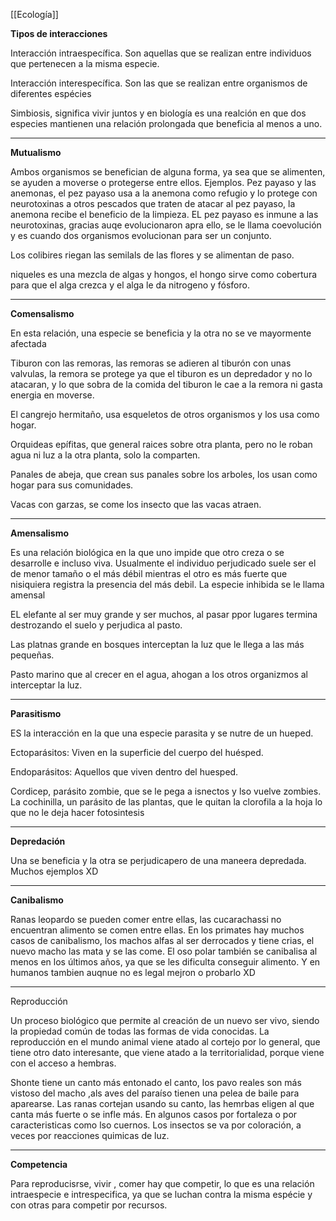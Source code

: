 [[Ecología]]

**Tipos de interacciones**

Interacción intraespecífica. Son aquellas que se realizan entre individuos que pertenecen a la misma especie.

Interacción interespecífica. Son las que se realizan entre organismos de diferentes espécies

Simbiosis, significa vivir juntos y en biología es una realción en que dos especies mantienen una relación prolongada que beneficia al menos a uno.

***

**Mutualismo**

Ambos organismos se benefician de alguna forma, ya sea que se alimenten, se ayuden a moverse o protegerse entre ellos.
Ejemplos.
Pez payaso y las anemonas, el pez payaso usa a la anemona como refugio y lo protege con neurotoxinas a otros pescados que traten de atacar al pez payaso, la anemona recibe el beneficio de la limpieza. EL pez payaso es inmune a las neurotoxinas, gracias auqe evolucionaron apra ello, se le llama coevolución y es cuando dos organismos evolucionan para ser un conjunto.

Los colibires riegan las semilals de las flores y se alimentan de paso.

niqueles es una mezcla de algas y hongos, el hongo sirve como cobertura para que el alga crezca y el alga le da nitrogeno y fósforo.

***
**Comensalismo**

En esta relación, una especie se beneficia y la otra no se ve mayormente afectada

Tiburon con las remoras, las remoras se adieren al tiburón con unas valvulas, la remora se protege ya que el tiburon es un depredador y no lo atacaran, y lo que sobra de la comida del tiburon le cae a la remora ni gasta energia en moverse.

El cangrejo hermitaño, usa esqueletos de otros organismos y los usa como hogar.

Orquideas epífitas, que general raices sobre otra planta, pero no le roban agua ni luz a la otra planta, solo la comparten.

Panales de abeja, que crean sus panales sobre los arboles, los usan como hogar para sus comunidades.

Vacas con garzas, se come los insecto que las vacas atraen.

***

**Amensalismo**

Es una relación biológica en la que uno impide que otro creza o se desarrolle e incluso viva.
Usualmente el individuo perjudicado suele ser el de menor tamaño o el más débil mientras el otro es más fuerte que nisiquiera registra la presencia del más debil. La especie inhibida se le llama amensal

EL elefante al ser muy grande y ser muchos, al pasar ppor lugares termina destrozando el suelo y perjudica al pasto.

Las platnas grande en bosques interceptan la luz que le llega a las más pequeñas.

Pasto marino que al crecer en el agua, ahogan a los otros organizmos al interceptar la luz.

***

**Parasitismo** 

ES la interacción en la que una especie parasita y se nutre de un hueped.

Ectoparásitos: Viven en la superficie del cuerpo del huésped.

Endoparásitos: Aquellos que viven dentro del huesped.

Cordicep, parásito zombie, que se le pega a isnectos y lso vuelve zombies.
La cochinilla, un parásito de las plantas, que le quitan la clorofila a la hoja lo que no le deja hacer fotosintesis

***
**Depredación**

Una se beneficia y la otra se perjudicapero de una maneera depredada. 
Muchos ejemplos XD

***

**Canibalismo**

Ranas leopardo se pueden comer entre ellas, las cucarachassi no encuentran alimento se comen entre ellas.
En los primates hay muchos casos de canibalismo, los machos alfas al ser derrocados y tiene crias, el nuevo macho las mata y se las come. El oso polar también se canibalisa al menos en los últimos años, ya que se les dificulta conseguir alimento. Y en humanos tambien auqnue no es legal mejron o probarlo XD

***

Reproducción

Un proceso biológico que permite al creación de un nuevo ser vivo, siendo la propiedad común de todas las formas de vida conocidas.
La reproducción en el mundo animal viene atado al cortejo por lo general, que tiene  otro dato interesante, que viene atado a la territorialidad, porque viene con el acceso a hembras.

Shonte tiene un canto más entonado el canto, los pavo reales son más vistoso del macho ,als aves del paraíso tienen una pelea de baile para aparearse.
Las ranas cortejan usando su canto, las hemrbas eligen al que canta más fuerte o se infle más.  En algunos casos por fortaleza o por caracteristicas como lso cuernos. Los insectos se va por coloración, a veces por reacciones quimicas de luz.

***

**Competencia**

Para reproducisrse, vivir , comer hay que competir, lo que es una relación intraespecie e intrespecifica, ya que se luchan contra la misma espécie y con otras para competir por recursos.

